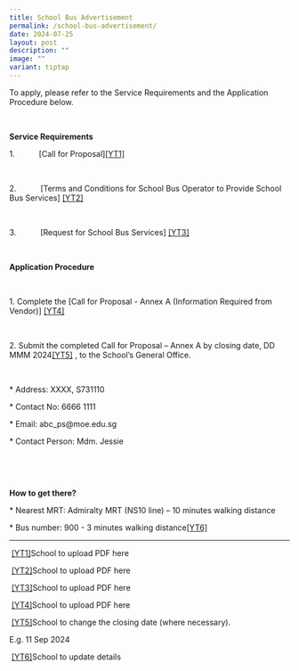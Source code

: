 ```yaml
---
title: School Bus Advertisement
permalink: /school-bus-advertisement/
date: 2024-07-25
layout: post
description: ""
image: ""
variant: tiptap
---
```

<p>To apply, please refer to the Service Requirements and the Application
Procedure below.</p>
<p>&nbsp;</p>
<p><strong>Service Requirements</strong>
</p>
<p>1.&nbsp;&nbsp;&nbsp;&nbsp;&nbsp;&nbsp;&nbsp;&nbsp;&nbsp;&nbsp; <a rel="noopener noreferrer nofollow" target="_blank">[Call for Proposal]</a><a href="#_msocom_1" class="msocomanchor" rel="noopener noreferrer nofollow" target="_blank">[YT1]</a>&nbsp;</p>
<p>&nbsp;</p>
<p>2.&nbsp;&nbsp;&nbsp;&nbsp;&nbsp;&nbsp;&nbsp;&nbsp;&nbsp;&nbsp; <a rel="noopener noreferrer nofollow" target="_blank">[Terms and Conditions for School Bus Operator to Provide School Bus Services]</a>
<a href="#_msocom_2" class="msocomanchor" rel="noopener noreferrer nofollow" target="_blank">[YT2]</a>&nbsp;</p>
<p>&nbsp;</p>
<p>3.&nbsp;&nbsp;&nbsp;&nbsp;&nbsp;&nbsp;&nbsp;&nbsp;&nbsp;&nbsp; <a rel="noopener noreferrer nofollow" target="_blank">[Request for School Bus Services]</a>
<a href="#_msocom_3" class="msocomanchor" rel="noopener noreferrer nofollow" target="_blank">[YT3]</a>&nbsp;</p>
<p>&nbsp;</p>
<p><strong>Application Procedure</strong>
</p>
<p>&nbsp;</p>
<p>1. Complete the <a rel="noopener noreferrer nofollow" target="_blank">[Call for Proposal - Annex A (Information Required from Vendor)]</a>
<a href="#_msocom_4" class="msocomanchor" rel="noopener noreferrer nofollow" target="_blank">[YT4]</a>&nbsp;</p>
<p>&nbsp;</p>
<p>2. Submit the completed Call for Proposal – Annex A by closing date,
<a rel="noopener noreferrer nofollow" target="_blank">DD MMM 2024</a><a href="#_msocom_5" class="msocomanchor" rel="noopener noreferrer nofollow" target="_blank">[YT5]</a>&nbsp;, to the School’s General Office.</p>
<p>&nbsp;</p>
<p><a rel="noopener noreferrer nofollow" target="_blank">* Address: XXXX, S731110</a>
</p>
<p>* Contact No: 6666 1111</p>
<p>* Email: <a rel="noopener noreferrer nofollow" target="_blank">abc_ps@moe.edu.sg</a>
</p>
<p>* Contact Person: Mdm. Jessie</p>
<p>&nbsp;</p>
<p>&nbsp;</p>
<p><strong>How to get there?</strong>
</p>
<p>* Nearest MRT: Admiralty MRT (NS10 line) – 10 minutes walking distance</p>
<p>* Bus number: 900 - 3 minutes walking distance<a href="#_msocom_6" class="msocomanchor" rel="noopener noreferrer nofollow" target="_blank">[YT6]</a>&nbsp;</p>
<hr>
<p>&nbsp;<a href="#_msoanchor_1" class="msocomoff" rel="noopener noreferrer nofollow" target="_blank">[YT1]</a>School to upload PDF here</p>
<p>&nbsp;<a href="#_msoanchor_2" class="msocomoff" rel="noopener noreferrer nofollow" target="_blank">[YT2]</a>School to upload PDF here</p>
<p>&nbsp;<a href="#_msoanchor_3" class="msocomoff" rel="noopener noreferrer nofollow" target="_blank">[YT3]</a>School to upload PDF here</p>
<p>&nbsp;<a href="#_msoanchor_4" class="msocomoff" rel="noopener noreferrer nofollow" target="_blank">[YT4]</a>School to upload PDF here</p>
<p>&nbsp;<a href="#_msoanchor_5" class="msocomoff" rel="noopener noreferrer nofollow" target="_blank">[YT5]</a>School to change the closing date (where
necessary).</p>
<p></p>
<p>E.g. 11 Sep 2024</p>
<p>&nbsp;<a href="#_msoanchor_6" class="msocomoff" rel="noopener noreferrer nofollow" target="_blank">[YT6]</a>School to update details</p>